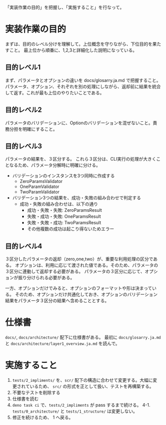 「実装作業の目的」を把握し、「実施すること」を行なって。

# 実装作業の目的

まずは、目的のレベル分けを理解して。上位概念を守りながら、下位目的を果たすこと。
最上位から順番に、1,2,3と詳細化した説明になっている。

## 目的レベル1

まず、パラメータとオプションの違いを docs/glosarry.ja.md で把握すること。
パラメータ、オプション、それぞれを別の処理にしながら、返却前に結果を統合して返す。これが最も上位のやりたいことである。

## 目的レベル2

パラメータのバリデーションに、Optionのバリデーションを混ぜないこと。責務分担を明確にすること。

## 目的レベル3

パラメータの結果を、３区分する。
これら３区分は、CLI実行の処理が大きくことなるため、パラメータ分解時に明確に分ける。

- バリデーションのインスタンスを3つ同時に作成する
  - ZeroParamsValidator
  - OneParamValidator
  - TwoParamValidator
- バリデーション3つの結果を、成功・失敗の組み合わせで判定する
  - 成功・失敗の組み合わせは、以下の通り
    - 成功・失敗・失敗: ZeroParamsResult
    - 失敗・成功・失敗: OneParamsResult
    - 失敗・失敗・成功: TwoParamsResult
    - その他複数の成功は起こり得ないためエラー

## 目的レベル4
３区分したパラメータの返却（zero,one,two）が、重要な利用処理の区分である。
オプションは、利用に応じて渡された値である。そのため、パラメータの３区分に連動して返却する必要がある。
パラメータの３区分に応じて、オプションが振り分けられる必要がある。

一方、オプションだけでみると、オプションのフォーマットや形は決まっている。
そのため、オプションだけ共通化しておき、オプションのバリデーション結果をパラメータ３区分の結果へ含めることとする。

# 仕様書
`docs/`, `docs/architecture/` 配下に仕様書がある。
最初に `docs/glosarry.ja.md` と `docs/architecture/layer1_overview.ja.md` を読んで。

# 実施すること

1. `tests/2_impliments/` を、`scr/` 配下の構造に合わせて変更する。大幅に変更されているため、 `src/` の形式を正として扱い、テストを再構築する。
2. 不要なテストを削除する
3. 仕様書を読む
4. `deno task ci` で、`tests/2_impliments` が pass するまで続ける。
4-1. `tests/0_architecture/` と `tests/1_structure/` は変更しない。 
5. 修正を続けるため、 1 へ戻る。

